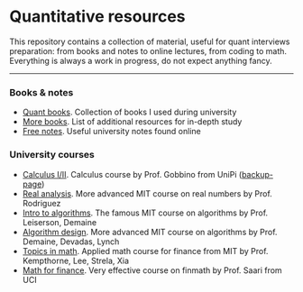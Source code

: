 # Quantitative resources

This repository contains a collection of material, useful for quant interviews preparation: from books and notes to online lectures, from coding to math. Everything is always a work in progress, do not expect anything fancy.

---




### Books & notes
- [Quant books](https://www.geoteo.net/qmath/books). Collection of books I used during university
- [More books](https://www.geoteo.net/qmath/morebooks). List of additional resources for in-depth study
- [Free notes](https://www.geoteo.net/qmath/dispense). Useful university notes found online




### University courses
- [Calculus I/II](http://pagine.dm.unipi.it/gobbino/Home_Page/AD_T08.html). Calculus course by Prof. Gobbino from UniPi ([backup-page](https://www.geoteo.net/qmath/gobbino))
- [Real analysis](https://ocw.mit.edu/courses/18-100a-real-analysis-fall-2020). More advanced MIT course on real numbers by Prof. Rodriguez
- [Intro to algorithms](https://ocw.mit.edu/courses/6-046j-introduction-to-algorithms-sma-5503-fall-2005). The famous MIT course on algorithms by Prof. Leiserson, Demaine
- [Algorithm design](https://ocw.mit.edu/courses/6-046j-design-and-analysis-of-algorithms-spring-2015). More advanced MIT course on algorithms by Prof. Demaine, Devadas, Lynch
- [Topics in math](https://ocw.mit.edu/courses/18-s096-topics-in-mathematics-with-applications-in-finance-fall-2013). Applied math course for finance from MIT by Prof. Kempthorne, Lee, Strela, Xia
- [Math for finance](https://ocw.uci.edu/courses/math_176_math_of_finance.html). Very effective course on finmath by Prof. Saari from UCI
